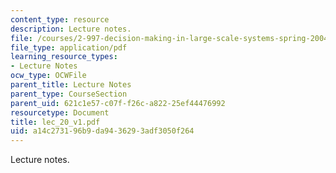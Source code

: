 ```yaml
---
content_type: resource
description: Lecture notes.
file: /courses/2-997-decision-making-in-large-scale-systems-spring-2004/a14c273196b9da9436293adf3050f264_lec_20_v1.pdf
file_type: application/pdf
learning_resource_types:
- Lecture Notes
ocw_type: OCWFile
parent_title: Lecture Notes
parent_type: CourseSection
parent_uid: 621c1e57-c07f-f26c-a822-25ef44476992
resourcetype: Document
title: lec_20_v1.pdf
uid: a14c2731-96b9-da94-3629-3adf3050f264
---
```

Lecture notes.

